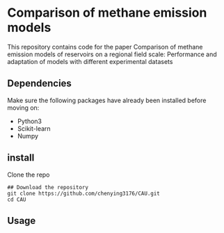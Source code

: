 # Comparison of methane emission models
This repository contains code for the paper Comparison of methane emission models of reservoirs on a regional field scale: Performance and adaptation of models with different experimental datasets

## Dependencies

Make sure the following packages have already been installed before moving on:
* Python3
* Scikit-learn
* Numpy

## install
Clone the repo

```shell
## Download the repository
git clone https://github.com/chenying3176/CAU.git
cd CAU

```

## Usage


